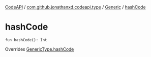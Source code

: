 [CodeAPI](../../index.md) / [com.github.jonathanxd.codeapi.type](../index.md) / [Generic](index.md) / [hashCode](.)

# hashCode

`fun hashCode(): Int`

Overrides [GenericType.hashCode](../-generic-type/hash-code.md)

